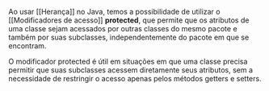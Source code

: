 Ao usar [[Herança]] no Java, temos a possibilidade de utilizar o [[Modificadores de acesso]] **protected**, que permite que os atributos de uma classe sejam acessados por outras classes do mesmo pacote e também por suas subclasses, independentemente do pacote em que se encontram.

O modificador protected é útil em situações em que uma classe precisa permitir que suas subclasses acessem diretamente seus atributos, sem a necessidade de restringir o acesso apenas pelos métodos getters e setters.
